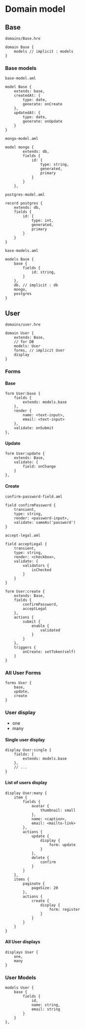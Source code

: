 # Domain model

## Base

`domains/Base.hre`

```
domain Base {
    models // implicit : models
}
```

### Base models

`base-model.aml`

```
model Base {
    extends: base,
    createdAt: {
        type: date,
        generate: onCreate
    },
    updatedAt: {
        type: date,
        generate: onUpdate
    }
}
```

`mongo-model.aml`

```
model mongo {
        extends: db,
        fields {
            id: {
                type: string,
                generated,
                primary
            }
        }
    },
```

`postgres-model.aml`

```
record postgres {
    extends: db,
    fields {
        id: {
            type: int,
            generated,
            primary
        }
    }
}
```

`base-models.aml`

```
models Base {
    base {
        fields {
            id: string,
        }
    },
    db, // implicit : db
    mongo,
    postgres
}
```

## User

`domains/user.hre`

```
domain User {
    extends: Base,
    // for DB
    models: User
    forms, // implicit User
    display
}
```

### Forms

#### Base

```
form User:base {
    fields {
        extends: models.base
    },
    render {
        name: <text-input>,
        email: <text-input>
    },
    validate: onSubmit
},
```

#### Update

```
form User:update {
    extends: Base,
    validate: {
        field: onChange
    }
},
```

#### Create

`confirm-password-field.aml`

```
field confirmPassword {
    transient,
    type: string,
    render: <password-input>,
    validate: sameAs('password')
}
```

`accept-legal.aml`

```
field acceptLegal {
    transient,
    type: string,
    render: <checkbox>,
    validate: {
        validators {
            isChecked
        }
    }
}
```

```
form User:create {
    extends: Base,
    fields {
        confirmPassword,
        acceptLegal
    },
    actions {
        submit {
            enable {
                validated
            }
        }
    },
    triggers {
        onCreate: setToken(self)
    }
}
```

### All User Forms

```
forms User {
    base,
    update,
    create
}
```

### User display

- one
- many

#### Single user display

```
display User:single {
    fields: {
        extends: models.base
    },
    // ...
}
```

#### List of users display

```
display User:many {
    item {
        fields {
            avatar {
                thumbnail: small
            },
            name: <caption>,
            email: <mailto-link>
        },
        actions {
            update {
                display {
                    form: update
                }
            },
            delete {
                confirm
            }
        }
    },
    items {
        paginate {
            pageSize: 20
        },
        actions {
            create {
                display {
                    form: register
                }
            }
        }
    }
}
```

#### All User displays

```
displays User {
    one,
    many
}
```

### User Models

```
models User {
    base {
        fields {
            id,
            name: string,
            email: string
        }
    }
},
```
